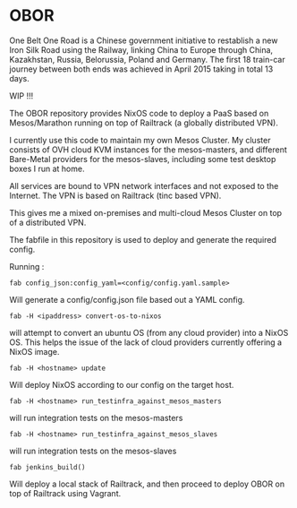 # OBOR
One Belt One Road is a Chinese government initiative to restablish a new Iron Silk Road using the Railway, linking China to Europe through China, Kazakhstan, Russia, Belorussia, Poland and Germany.  The first 18 train-car journey between both ends was achieved in April 2015 taking in total 13 days.


WIP !!!

The OBOR repository provides NixOS code to deploy a PaaS based on Mesos/Marathon
running on top of Railtrack (a globally distributed VPN).

I currently use this code to maintain my own Mesos Cluster. My cluster consists
of OVH cloud KVM instances for the mesos-masters, and different Bare-Metal providers
for the mesos-slaves, including some test desktop boxes I run at home.

All services are bound to VPN network interfaces and not exposed to the Internet.
The VPN is based on Railtrack (tinc based VPN).

This gives me a mixed on-premises and multi-cloud Mesos Cluster on top of a distributed VPN.


The fabfile in this repository is used to deploy and generate the required config.

Running :
``` 
fab config_json:config_yaml=<config/config.yaml.sample>
```

Will generate a config/config.json file based out a YAML config.


```
fab -H <ipaddress> convert-os-to-nixos 
```

will attempt to convert an ubuntu OS (from any cloud provider) into a NixOS OS.
This helps the issue of the lack of cloud providers currently offering a NixOS image.

```
fab -H <hostname> update
```

Will deploy NixOS according to our config on the target host.


```
fab -H <hostname> run_testinfra_against_mesos_masters
```

will run integration tests on the mesos-masters


```
fab -H <hostname> run_testinfra_against_mesos_slaves
```

will run integration tests on the mesos-slaves


```
fab jenkins_build()
```

Will deploy a local stack of Railtrack, and then proceed to deploy OBOR
on top of Railtrack using Vagrant.





